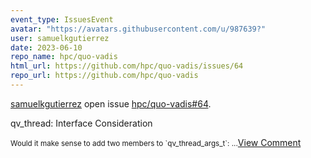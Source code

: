 ```yaml
---
event_type: IssuesEvent
avatar: "https://avatars.githubusercontent.com/u/987639?"
user: samuelkgutierrez
date: 2023-06-10
repo_name: hpc/quo-vadis
html_url: https://github.com/hpc/quo-vadis/issues/64
repo_url: https://github.com/hpc/quo-vadis
---
```


<a href='https://github.com/samuelkgutierrez' target='_blank'>samuelkgutierrez</a> open issue <a href='https://github.com/hpc/quo-vadis/issues/64' target='_blank'>hpc/quo-vadis#64</a>.

<p>qv_thread: Interface Consideration</p><small>Would it make sense to add two members to `qv_thread_args_t`:...</small><a href='https://github.com/hpc/quo-vadis/issues/64' target='_blank'>View Comment</a>